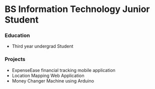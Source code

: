 # BS Information Technology Junior Student

### Education
- Third year undergrad Student

### Projects
- ExpenseEase financial tracking mobile application
- Location Mapping Web Application
- Money Changer Machine using Arduino
